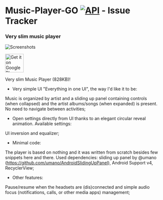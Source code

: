 # Music-Player-GO [![API](https://img.shields.io/badge/API-24%2B-blue.svg?style=social)](https://android-arsenal.com/api?level=24) - Issue Tracker



### Very slim music player

![Screenshots](https://i.imgur.com/uWzasf0.png)

<a href="https://play.google.com/apps/testing/com.iven.musicplayergo" target="_blank">
  <img alt="Get it on Google Play"
       src="https://play.google.com/intl/en_us/badges/images/generic/en-play-badge.png" height="60"/>
</a>


Very slim Music Player (828KB)!

- Very simple UI "Everything in one UI", the way I'd like it to be:

Music is organized by artist and a sliding up panel containing controls (when collapsed) and the artist albums/songs (when expanded) is present.  No need to navigate between activities;

-  Open settings directly from UI thanks to an elegant circular reveal animation. Available settings: 

UI inversion and equalizer;

- Minimal code:

The player is based on nothing and it was written from scratch besides few snippets here and there. 
Used dependencies: sliding up panel by @umano (https://github.com/umano/AndroidSlidingUpPanel), Android Support v4, RecyclerView;

- Other features: 

Pause/resume when the headsets are (dis)connected and simple audio focus (notifications, calls, or other media apps) management;
